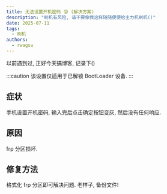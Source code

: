 ```yaml
---
title: 无法设置开机密码 😰 (解决方案)
description: "刷机有风险, 请不要像我这样随随便便给主力机刷机()"
date: 2025-07-11
tags:
  - 刷机
authors:
  - rwagsu
---
```

以前遇到过, 正好今天搞博客, 记录下()

:::caution
该设置仅适用于已解锁 BootLoader 设备.
:::

## 症状
手机设置开机密码, 输入完后点击确定按钮变灰, 然后没有任何响应.

## 原因
frp 分区损坏.

## 修复方法
格式化 frp 分区即可解决问题.
老样子, 备份文件!